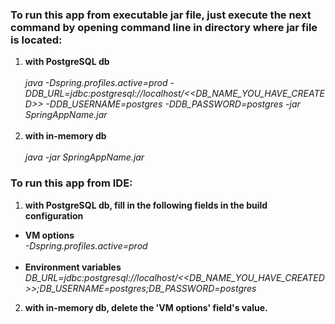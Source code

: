 ### To run this app from executable jar file, just execute the next command by opening command line in directory where jar file is located:
1. **with PostgreSQL db**<br><br>
   *java -Dspring.profiles.active=prod -DDB_URL=jdbc:postgresql://localhost/<<DB_NAME_YOU_HAVE_CREATED>> -DDB_USERNAME=postgres -DDB_PASSWORD=postgres -jar SpringAppName.jar*<br><br>
2. **with in-memory db**<br><br>
   *java -jar SpringAppName.jar*

### To run this app from IDE:
1. **with PostgreSQL db, fill in the following fields in the build configuration**
- **VM options**<br>
  *-Dspring.profiles.active=prod*<br><br>
- **Environment variables**<br>
  *DB_URL=jdbc:postgresql://localhost/<<DB_NAME_YOU_HAVE_CREATED>>;DB_USERNAME=postgres;DB_PASSWORD=postgres*
2. **with in-memory db, delete the 'VM options' field's value.**<br><br>